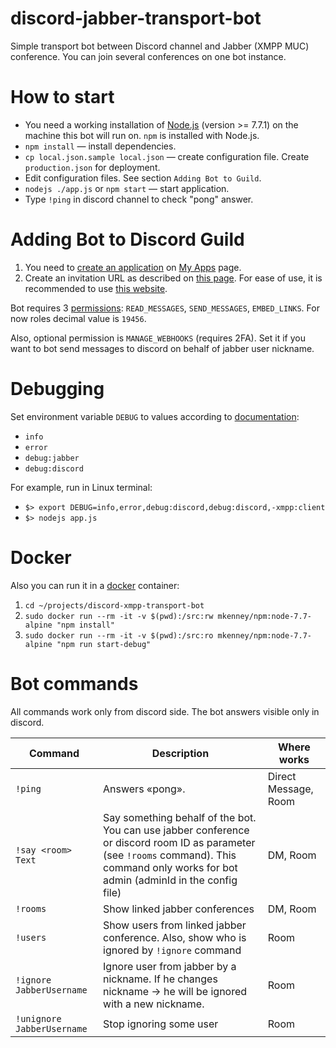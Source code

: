 # discord-jabber-transport-bot
Simple transport bot between Discord channel and Jabber (XMPP MUC) conference.
You can join several conferences on one bot instance.

# How to start
 - You need a working installation of [Node.js](https://nodejs.org) (version >= 7.7.1) on the machine this bot will run on. `npm` is installed with Node.js.
 - `npm install` — install dependencies.
 - `cp local.json.sample local.json` — create configuration file. Create `production.json` for deployment.
 - Edit configuration files. See section `Adding Bot to Guild`.
 - `nodejs ./app.js` or `npm start` — start application.
 - Type `!ping` in discord channel to check "pong" answer.

# Adding Bot to Discord Guild
 1. You need to [create an application](https://discordapp.com/developers/docs/topics/oauth2#bots) on [My Apps](https://discordapp.com/developers/applications/me) page.
 2. Create an invitation URL as described on [this page](https://discordapp.com/developers/docs/topics/oauth2#bot-authorization-flow). 
 For ease of use, it is recommended to use [this website](https://discordapi.com/permissions.html#536890368).
 
 Bot requires 3 [permissions](https://discordapp.com/developers/docs/topics/permissions): `READ_MESSAGES`, `SEND_MESSAGES`, `EMBED_LINKS`. For now roles decimal value is `19456`.

 Also, optional permission is `MANAGE_WEBHOOKS` (requires 2FA). Set it if you want to bot send messages to discord on behalf of jabber user nickname.

# Debugging
Set environment variable `DEBUG` to values according to [documentation](https://github.com/visionmedia/debug/blob/master/README.md): 
 - `info`
 - `error`
 - `debug:jabber`
 - `debug:discord`

For example, run in Linux terminal: 
 - `$> export DEBUG=info,error,debug:discord,debug:discord,-xmpp:client`
 - `$> nodejs app.js`

# Docker
Also you can run it in a [docker](https://docs.docker.com/) container:
1. `cd ~/projects/discord-xmpp-transport-bot`
2. `sudo docker run --rm -it -v $(pwd):/src:rw mkenney/npm:node-7.7-alpine "npm install"`
3. `sudo docker run --rm -it -v $(pwd):/src:ro mkenney/npm:node-7.7-alpine "npm run start-debug"`

# Bot commands

All commands work only from discord side. The bot answers visible only in discord.

|Command|Description|Where works|
|---|---|---|
|`!ping`|Answers «pong».|Direct Message, Room|
|`!say <room> Text`|Say something behalf of the bot. You can use jabber conference or discord room ID as <room> parameter (see `!rooms` command). This command only works for bot admin (adminId in the config file)|DM, Room|
|`!rooms`|Show linked jabber conferences|DM, Room|
|`!users`|Show users from linked jabber conference. Also, show who is ignored by `!ignore` command|Room|
|`!ignore JabberUsername`|Ignore user from jabber by a nickname. If he changes nickname → he will be ignored with a new nickname.|Room|
|`!unignore JabberUsername`|Stop ignoring some user|Room|

